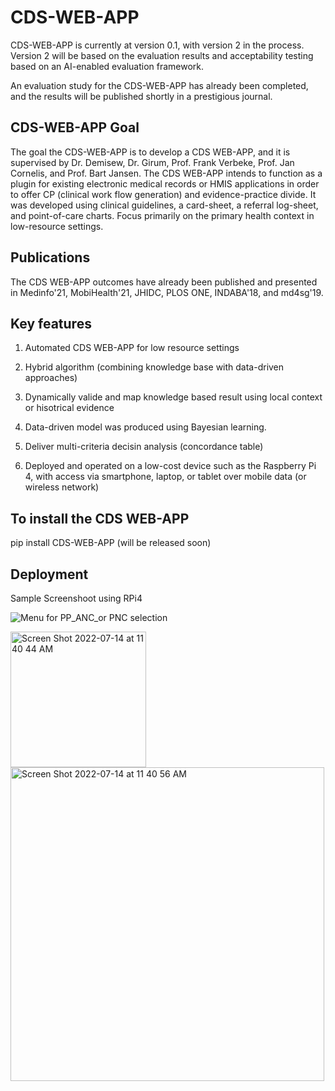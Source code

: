 # CDS-WEB-APP

CDS-WEB-APP is currently at version 0.1, with version 2 in the process. Version 2 will be based on the evaluation results and acceptability testing based on an AI-enabled evaluation framework.  

An evaluation study for the CDS-WEB-APP has already been completed, and the results will be published shortly in a prestigious journal.

## CDS-WEB-APP Goal 

The goal the CDS-WEB-APP is to develop a CDS WEB-APP, and it is supervised by Dr. Demisew, Dr. Girum, Prof. Frank Verbeke, Prof. Jan Cornelis, and Prof. Bart Jansen. The CDS WEB-APP intends to function as a plugin for existing electronic medical records or HMIS applications in order to offer CP (clinical work flow generation) and evidence-practice divide. It was developed using clinical guidelines, a card-sheet, a referral log-sheet, and point-of-care charts. Focus primarily on the primary health context in low-resource settings.

## Publications 

The CDS WEB-APP outcomes have already been published and presented in Medinfo'21, MobiHealth'21, JHIDC, PLOS ONE, INDABA'18, and md4sg'19.

## Key features 

1. Automated CDS WEB-APP for low resource settings

2. Hybrid algorithm (combining knowledge base with data-driven approaches) 

3. Dynamically valide and map knowledge based result using local context or hisotrical evidence 

4. Data-driven model was produced using Bayesian learning.

5. Deliver multi-criteria decisin analysis (concordance table)

6. Deployed and operated on a low-cost device such as the Raspberry Pi 4, with access via smartphone, laptop, or tablet over mobile data (or wireless network)


## To install the CDS WEB-APP

pip install CDS-WEB-APP (will be released soon)


## Deployment 

Sample Screenshoot using RPi4


![Menu for PP_ANC_or PNC selection](https://user-images.githubusercontent.com/17700070/178952549-9e43e3c8-eeae-43f7-bdac-866c8012adfa.jpg)

<img width="217" alt="Screen Shot 2022-07-14 at 11 40 44 AM" src="https://user-images.githubusercontent.com/17700070/178953328-923fe869-d74f-414d-8ccd-a5a72a977631.png">

<img width="502" alt="Screen Shot 2022-07-14 at 11 40 56 AM" src="https://user-images.githubusercontent.com/17700070/178953383-bb7ce95b-411b-43bb-9267-b9a34e0f70fb.png">


